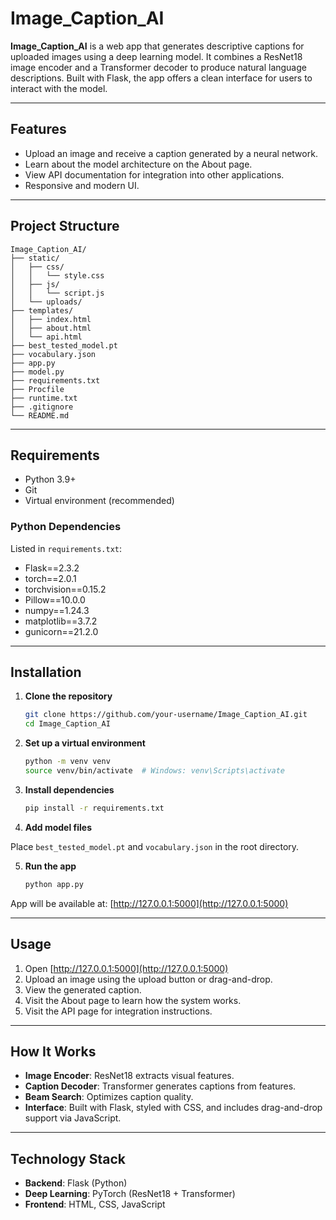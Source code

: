 
# Image_Caption_AI

**Image_Caption_AI** is a web app that generates descriptive captions for uploaded images using a deep learning model. It combines a ResNet18 image encoder and a Transformer decoder to produce natural language descriptions. Built with Flask, the app offers a clean interface for users to interact with the model.

---

## Features

- Upload an image and receive a caption generated by a neural network.
- Learn about the model architecture on the About page.
- View API documentation for integration into other applications.
- Responsive and modern UI.

---

## Project Structure

```
Image_Caption_AI/
├── static/
│   ├── css/
│   │   └── style.css
│   ├── js/
│   │   └── script.js
│   └── uploads/
├── templates/
│   ├── index.html
│   ├── about.html
│   └── api.html
├── best_tested_model.pt
├── vocabulary.json
├── app.py
├── model.py
├── requirements.txt
├── Procfile
├── runtime.txt
├── .gitignore
└── README.md
```

---

## Requirements

- Python 3.9+
- Git
- Virtual environment (recommended)

### Python Dependencies

Listed in `requirements.txt`:
- Flask==2.3.2  
- torch==2.0.1  
- torchvision==0.15.2  
- Pillow==10.0.0  
- numpy==1.24.3  
- matplotlib==3.7.2  
- gunicorn==21.2.0  

---

## Installation

1. **Clone the repository**
   ```bash
   git clone https://github.com/your-username/Image_Caption_AI.git
   cd Image_Caption_AI
   ```

2. **Set up a virtual environment**
   ```bash
   python -m venv venv
   source venv/bin/activate  # Windows: venv\Scripts\activate
   ```

3. **Install dependencies**
   ```bash
   pip install -r requirements.txt
   ```

4. **Add model files**

Place `best_tested_model.pt` and `vocabulary.json` in the root directory.

5. **Run the app**
   ```bash
   python app.py
   ```

App will be available at: [http://127.0.0.1:5000](http://127.0.0.1:5000)

---

## Usage

1. Open [http://127.0.0.1:5000](http://127.0.0.1:5000)
2. Upload an image using the upload button or drag-and-drop.
3. View the generated caption.
4. Visit the About page to learn how the system works.
5. Visit the API page for integration instructions.

---

## How It Works

- **Image Encoder**: ResNet18 extracts visual features.
- **Caption Decoder**: Transformer generates captions from features.
- **Beam Search**: Optimizes caption quality.
- **Interface**: Built with Flask, styled with CSS, and includes drag-and-drop support via JavaScript.

---

## Technology Stack

- **Backend**: Flask (Python)
- **Deep Learning**: PyTorch (ResNet18 + Transformer)
- **Frontend**: HTML, CSS, JavaScript

